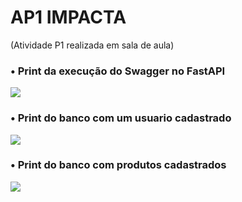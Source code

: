 # AP1 IMPACTA
(Atividade P1 realizada em sala de aula)
<h3>• Print da execução do Swagger no FastAPI</h3>
<img src='swager.png'>
<h3>• Print do banco com um usuario cadastrado</h3>
<img src='bdusuarios.png'>
<h3>• Print do banco com produtos cadastrados</h3>
<img src='bdprodutos.png'>
